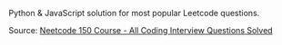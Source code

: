 Python & JavaScript solution for most popular Leetcode questions.

Source: [Neetcode 150 Course - All Coding Interview Questions Solved](https://www.youtube.com/watch?v=T0u5nwSA0w0)
